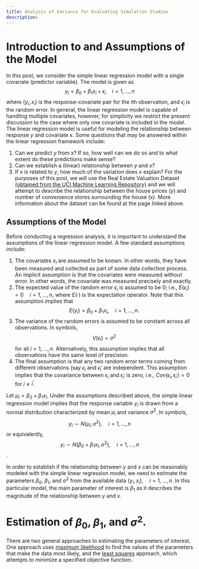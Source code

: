 ```yaml
---
title: Analysis of Variance for Evaluating Simulation Studies
description: 
---
```


# Introduction to and Assumptions of the Model
In this post, we consider the simple linear regression model with a single covariate (predictor variable). The model is given as
$$y_i = \beta_0 + \beta_1 x_i + \epsilon_i \quad i = 1, \ldots, n$$
where $(y_i, x_i)$ is the response-covariate pair for the $i$th observation, and $\epsilon_i$ is the random error. In general, the linear regression model is capable of handling multiple covariates, however, for simplicity we restrict the present discussion to the case where only one covariate is included in the model. The linear regression model is useful for modeling the relationship between response $y$ and covariate $x$. Some questions that may be answered within the linear regression framework include:
  1. Can we predict $y$ from $x$? If so, how well can we do so and to what extent do these predictions make sense?
  2. Can we establish a (linear) relationship between $y$ and $x$?
  3. If $x$ is related to $y$, how much of the variation does $x$ explain?
For the purposes of this post, we will use the Real Estate Valuation Dataset [(obtained from the UCI Machine Learning Repository)](https://archive.ics.uci.edu/ml/datasets/Real+estate+valuation+data+set) and we will attempt to describe the relationship between the house prices ($y$) and number of convenience stores surrounding the house ($x$). More information about the dataset can be found at the page linked above.

## Assumptions of the Model
Before conducting a regression analysis, it is important to understand the assumptions of the linear regression model. A few standard assumptions include:
  1. The covariates $x_i$ are assumed to be known. In other words, they have been measured and collected as part of some data collection process. An implicit assumption is that the covariates were measured without error. In other words, the covariate was measured precisely and exactly. 
  2. The expected value of the random error $\epsilon_i$ is assumed to be 0; i.e., $E(\epsilon_i) = 0 \quad i = 1, \ldots, n$, where $E(\cdot)$ is the expectation operator. Note that this assumption implies that $$E(y_i) = \beta_0 + \beta_1 x_i, \quad i = 1, \ldots, n.$$
  3. The variance of the random errors is assumed to be constant across all observations. In symbols, $$V(\epsilon_i) = \sigma^2$$ for all $i = 1, \ldots, n.$ Alternatively, this assumption implies that all observations have the same level of precision. 
  4. The final assumption is that any two random error terms coming from different observations (say $\epsilon_i$ and $\epsilon_{i^\prime}$ are independent. This assumption implies that the covariance between $\epsilon_i$ and $\epsilon_{i^\prime}$ is zero, i.e., $Cov(\epsilon_i, \epsilon_{i^\prime}) = 0$ for $i \neq {i^\prime}.$

Let $\mu_i = \beta_0 + \beta_1 x_i$. Under the assumptions described above, the simple linear regression model implies that the response variable $y_i$ is drawn from a normal distribution characterized by mean $\mu_i$ and variance $\sigma^2$. In symbols, $$y_i \sim N(\mu_i, \sigma^2), \quad i = 1, \ldots, n$$ or equivalently, $$y_i \sim N(\beta_0 + \beta_1 x_i, \sigma^2), \quad i = 1, \ldots, n$$.

In order to establish if the relationship between $y$ and $x$ can be reasonably modeled with the simple linear regression model, we need to estimate the parameters $\beta_0$, $\beta_1$, and $\sigma^2$ from the available data $(y_i, x_i), \quad i = 1, \ldots, n.$ In this particular model, the main parameter of interest is $\beta_1$ as it describes the magnitude of the relationship between $y$ and $x$.


# Estimation of $\beta_0$, $\beta_1$, and $\sigma^2$. 
There are two general approaches to estimating the parameters of interest. One approach uses [maximum likelihood](https://en.wikipedia.org/wiki/Maximum_likelihood_estimation) to find the values of the parameters that make the data most likely, and the [least squares](https://en.wikipedia.org/wiki/Least_squares) approach, which attempts to minimize a specified objective function. 
